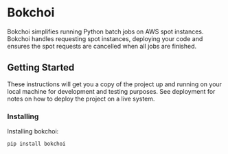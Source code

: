 # Bokchoi

Bokchoi simplifies running Python batch jobs on AWS spot instances. Bokchoi handles requesting spot instances, deploying your code and ensures the spot requests are cancelled when all jobs are finished.

## Getting Started

These instructions will get you a copy of the project up and running on your local machine for development and testing purposes. See deployment for notes on how to deploy the project on a live system.

### Installing

Installing bokchoi:

```
pip install bokchoi
```
